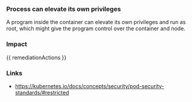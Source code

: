 
### Process can elevate its own privileges
A program inside the container can elevate its own privileges and run as root, which might give the program control over the container and node.

### Impact
<!-- Add Impact here -->

<!-- DO NOT CHANGE -->
{{ remediationActions }}

### Links
- https://kubernetes.io/docs/concepts/security/pod-security-standards/#restricted

